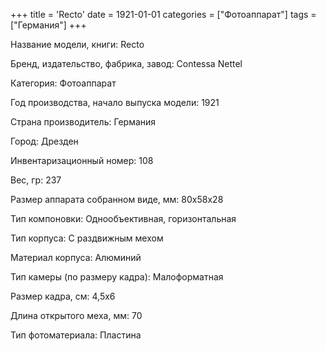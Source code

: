 +++
title = 'Recto'
date = 1921-01-01
categories = ["Фотоаппарат"]
tags = ["Германия"]
+++

Название модели, книги: Recto

Бренд, издательство, фабрика, завод: Contessa Nettel

Категория: Фотоаппарат

Год производства, начало выпуска модели: 1921

Страна производитель: Германия

Город: Дрезден

Инвентаризационный номер: 108

Вес, гр: 237

Размер аппарата  собранном виде, мм: 80х58х28

Тип компоновки: Однообъективная, горизонтальная

Тип корпуса: С раздвижным мехом

Материал корпуса: Алюминий

Тип камеры (по размеру кадра): Малоформатная

Размер кадра, см: 4,5х6

Длина открытого меха, мм: 70

Тип фотоматериала: Пластина

